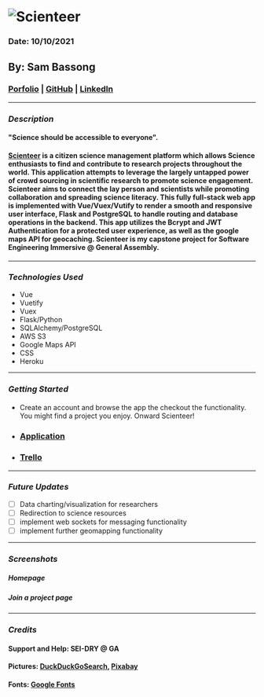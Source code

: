 # ![Scienteer](https://i.imgur.com/fOsxALq.png)

### Date: 10/10/2021

## By: Sam Bassong

###  [Porfolio]() | [GitHub](https://github.com/sbassong) | [LinkedIn](https://www.linkedin.com/in/sambassong/)
***

### ***Description***
#### "Science should be accessible to everyone". 

####  [Scienteer]() is a citizen science management platform which allows Science enthusiasts to find and contribute to research projects throughout the world. This application attempts to leverage the largely untapped power of crowd sourcing in scientific research to promote science engagement. Scienteer aims to connect the lay person and scientists while promoting collaboration and spreading science literacy. This fully full-stack web app is implemented with Vue/Vuex/Vutify to render a smooth and responsive user interface, Flask and PostgreSQL to handle routing and database operations in the backend. This app utilizes the Bcrypt and JWT Authentication for a protected user experience, as well as the google maps API for geocaching. Scienteer is my capstone project for Software Engineering Immersive @ General Assembly.

 
***

### ***Technologies Used***
* Vue
* Vuetify
* Vuex
* Flask/Python
* SQLAlchemy/PostgreSQL
* AWS S3 
* Google Maps API
* CSS
* Heroku
***

### ***Getting Started***

#### 
* Create an account and browse the app the checkout the functionality. You might find a project you enjoy. Onward Scienteer!
* ###  [Application]() 
* ###  [Trello](https://trello.com/b/hLZpY931/scienteer) 
***

### ***Future Updates***

- [ ] Data charting/visualization for researchers
- [ ] Redirection to science resources
- [ ] implement web sockets for messaging functionality
- [ ] implement further geomapping functionality

***

### ***Screenshots***

##### Homepage
<!-- ![Homepage]() -->

##### Join a project page
<!-- ![Page]() -->

##### 
<!-- ![Page]() -->
***

### ***Credits***
#### Support and Help: SEI-DRY @ GA
#### Pictures: [DuckDuckGoSearch](https://duckduckgo.com), [Pixabay](https://pixabay.com/)
#### Fonts: [Google Fonts](https://fonts.google.com/)

